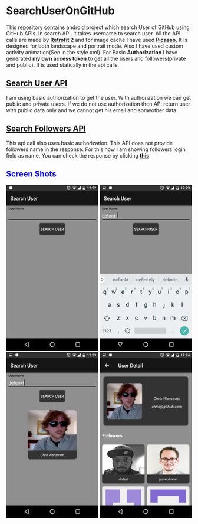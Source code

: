 # SearchUserOnGitHub
This repository contains android project which search User of GitHub using GitHub APIs.  In search API, it takes username to search user. 
All the API calls are made by <a href="http://square.github.io/retrofit/"><b>Retrofit 2</b></a> and for image cache I have used <a href="http://square.github.io/picasso/"><b>Picasso.</b></a></n> It is designed for both landscape and portrait mode.  Also I have used custom activity animation(See in the style.xml). For Basic <b>Authorization</b> I have generated <b>my own access token</b> to get all the users and followers(private and public).  It is used statically in the api calls.
<a href="https://developer.github.com/v3/users/#get-a-single-user"><h2>Search User API</h2></a></n>
<p>I am using basic authorization to get the user.  With authorization we can get public and private users.  If we do not use authorization then API return user with public data only and we cannot get his email and someother data.</p>
<a href="https://developer.github.com/v3/users/followers"><h2>Search Followers API</h2></a>
<p>This api call also uses basic authorization.  This API does not provide followers name in the response.  For this now I am showing followers login field as name.  You can check the response by clicking <a href="https://developer.github.com/v3/users/followers/#list-followers-of-a-user"><b>this</b></a></p> 
<h2 style="color:blue;">Screen Shots</h2>
<img src="https://github.com/shakeelnasrullah/SearchUserOnGitHub/blob/master/app/Screen%20Shots/1.png" alt="Search Screen" width="250" height="450">
<img src="https://github.com/shakeelnasrullah/SearchUserOnGitHub/blob/master/app/Screen%20Shots/2.png" alt="Search Result" width="250" height="450">
<img src="https://github.com/shakeelnasrullah/SearchUserOnGitHub/blob/master/app/Screen%20Shots/3.png" alt="Search User" width="250" height="450">
<img src="https://github.com/shakeelnasrullah/SearchUserOnGitHub/blob/master/app/Screen%20Shots/4.png" alt="Detail Screen" width="250" height="450">
        

